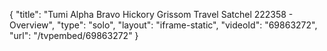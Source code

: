{
    "title": "Tumi Alpha Bravo Hickory Grissom Travel Satchel 222358 - Overview",
    "type": "solo",
    "layout": "iframe-static",
    "videoId": "69863272",
    "url": "\/tvpembed\/69863272"
}